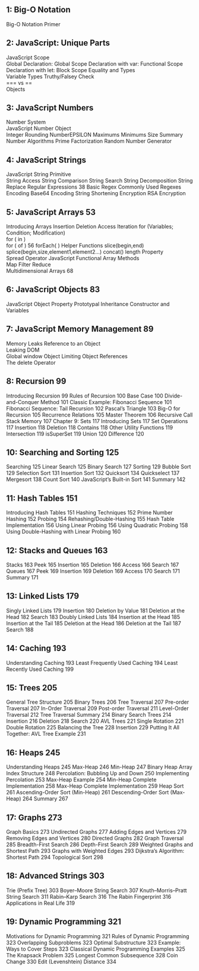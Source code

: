 
## 1: Big-O Notation
Big-O Notation Primer  

## 2: JavaScript: Unique Parts
JavaScript Scope  
    Global Declaration: Global Scope
    Declaration with var: Functional Scope  
    Declaration with let: Block Scope
Equality and Types  
    Variable Types 
    Truthy/Falsey Check  
    === vs ==  
    Objects  

## 3: JavaScript Numbers
Number System  
JavaScript Number Object  
    Integer Rounding
    NumberEPSILON
    Maximums
    Minimums 
    Size Summary 
    Number Algorithms 
    Prime Factorization
Random Number Generator  

## 4: JavaScript Strings 
JavaScript String Primitive  
    String Access 
    String Comparison 
    String Search
    String Decomposition 
    String Replace
Regular Expressions  38 
    Basic Regex
    Commonly Used Regexes 
Encoding
    Base64 Encoding 
String Shortening
Encryption
RSA Encryption

## 5: JavaScript Arrays 53 
Introducing Arrays
    Insertion 
    Deletion 
    Access
Iteration 
    for (Variables; Condition; Modification)  
    for ( in )  
    for ( of ) 56 forEach( ) 
Helper Functions
    slice(begin,end)
    splice(begin,size,element1,element2...) 
    concat() 
    length Property  
    Spread Operator
JavaScript Functional Array Methods  
    Map 
    Filter 
    Reduce  
Multidimensional Arrays  68 

## 6: JavaScript Objects  83 
JavaScript Object Property
Prototypal Inheritance 
Constructor and Variables 

## 7: JavaScript Memory Management  89 
Memory Leaks 
Reference to an Object  
Leaking DOM  
Global window Object 
Limiting Object References  
The delete Operator

## 8: Recursion  99 
Introducing Recursion 99 Rules of Recursion  100 Base Case 100 Divide-and-Conquer Method  101 Classic Example: Fibonacci Sequence  101 Fibonacci Sequence: Tail Recursion  102 Pascal’s Triangle 103 Big-O for Recursion 105 Recurrence Relations  105 Master Theorem  106 Recursive Call Stack Memory  107 
Chapter 9: Sets  117 
Introducing Sets 117 Set Operations  117 Insertion  118 Deletion  118 Contains 118 Other Utility Functions 119 Intersection 119 isSuperSet  119 Union  120 Difference  120 

## 10: Searching and Sorting  125 
Searching 125 Linear Search  125 Binary Search  127 
Sorting  129 Bubble Sort 129 Selection Sort  131 Insertion Sort  132 Quicksort  134 Quickselect 137 Mergesort  138 Count Sort 140 JavaScript’s Built-in Sort 141 
Summary 142 

## 11: Hash Tables  151 
Introducing Hash Tables 151 Hashing Techniques  152 Prime Number Hashing  152 Probing  154 Rehashing/Double-Hashing 155 Hash Table Implementation 156 Using Linear Probing  156 Using Quadratic Probing 158 Using Double-Hashing with Linear Probing 160 

## 12: Stacks and Queues 163 
Stacks  163 Peek 165 Insertion  165 Deletion  166 Access  166 Search  167 
Queues  167 Peek 169 Insertion  169 Deletion  169 Access  170 Search  171 
Summary 171 

## 13: Linked Lists  179 
Singly Linked Lists  179 Insertion  180 Deletion by Value  181 
Deletion at the Head  182 
Search  183 Doubly Linked Lists 184 Insertion at the Head  185 Insertion at the Tail  185 Deletion at the Head  186 Deletion at the Tail 187 Search  188 

## 14: Caching  193 
Understanding Caching 193 Least Frequently Used Caching 194 Least Recently Used Caching 199 

## 15: Trees 205 
General Tree Structure  205 Binary Trees  206 Tree Traversal 207 
Pre-order Traversal 207 In-Order Traversal 209 Post-order Traversal  211 Level-Order Traversal  212 Tree Traversal Summary 214 
Binary Search Trees  214 Insertion  216 Deletion  218 Search  220 
AVL Trees 221 Single Rotation  221 Double Rotation  225 Balancing the Tree  228 Insertion  229 Putting It All Together: AVL Tree Example 231 

## 16: Heaps  245 
Understanding Heaps 245 Max-Heap  246 Min-Heap 247 
Binary Heap Array Index Structure 248 Percolation: Bubbling Up and Down  250 Implementing Percolation 253 Max-Heap Example  254 
Min-Heap Complete Implementation  258 Max-Heap Complete Implementation  259 Heap Sort  261 
Ascending-Order Sort (Min-Heap)  261 
Descending-Order Sort (Max-Heap)  264 Summary 267 

## 17: Graphs  273 
Graph Basics  273 Undirected Graphs  277 Adding Edges and Vertices  279 Removing Edges and Vertices  280 Directed Graphs  282 
Graph Traversal  285 Breadth-First Search  286 Depth-First Search  289 
Weighted Graphs and Shortest Path  293 Graphs with Weighted Edges 293 Dijkstra’s Algorithm: Shortest Path 294 
Topological Sort  298 

## 18: Advanced Strings  303 
Trie (Prefix Tree)  303 Boyer–Moore String Search  307 Knuth–Morris–Pratt String Search 311 Rabin–Karp Search  316 
The Rabin Fingerprint  316 
Applications in Real Life  319 

## 19: Dynamic Programming  321 
Motivations for Dynamic Programming 321 Rules of Dynamic Programming  323 Overlapping Subproblems  323 Optimal Substructure  323 Example: Ways to Cover Steps  323 Classical Dynamic Programming Examples 325 The Knapsack Problem 325 Longest Common Subsequence  328 Coin Change  330 Edit (Levenshtein) Distance  334 
